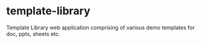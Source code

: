 # template-library
Template Library web application comprising of various demo templates for doc, ppts, sheets etc.
